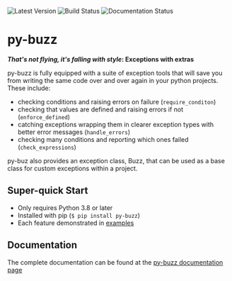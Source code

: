![Latest Version](https://badge.fury.io/py/py-buzz.svg)
![Build Status](https://github.com/dusktreader/py-buzz/actions/workflows/main.yml/badge.svg)
![Documentation Status](https://readthedocs.org/projects/py-buzz/badge/?version=latest)

# py-buzz

**_That's not flying, it's falling with style_: Exceptions with extras**

py-buzz is fully equipped with a suite of exception tools that will save you
from writing the same code over and over again in your python projects. These
include:

* checking conditions and raising errors on failure (`require_conditon`)
* checking that values are defined and raising errors if not (`enforce_defined`)
* catching exceptions wrapping them in clearer exception types with better error
  messages (`handle_errors`)
* checking many conditions and reporting which ones failed
  (`check_expressions`)

py-buz also provides an exception class, Buzz, that can be used  as a base class
for custom exceptions within a project.

## Super-quick Start

* Only requires Python 3.8 or later
* Installed with pip (`$ pip install py-buzz`)
* Each feature demonstrated in [examples](https://github.com/dusktreader/py-buzz/tree/main/examples)

## Documentation

The complete documentation can be found at the [py-buzz documentation page](https://dusktreader.github.io/py-buzz/)

